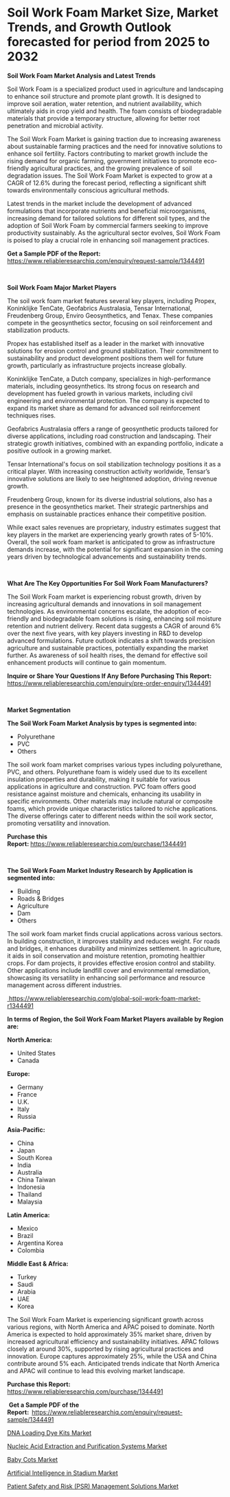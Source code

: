 <p><h1>Soil Work Foam Market Size, Market Trends, and Growth Outlook forecasted for period from 2025 to 2032</h1></p><p><strong>Soil Work Foam Market Analysis and Latest Trends</strong></p>
<p><p>Soil Work Foam is a specialized product used in agriculture and landscaping to enhance soil structure and promote plant growth. It is designed to improve soil aeration, water retention, and nutrient availability, which ultimately aids in crop yield and health. The foam consists of biodegradable materials that provide a temporary structure, allowing for better root penetration and microbial activity.</p><p>The Soil Work Foam Market is gaining traction due to increasing awareness about sustainable farming practices and the need for innovative solutions to enhance soil fertility. Factors contributing to market growth include the rising demand for organic farming, government initiatives to promote eco-friendly agricultural practices, and the growing prevalence of soil degradation issues. The Soil Work Foam Market is expected to grow at a CAGR of 12.6% during the forecast period, reflecting a significant shift towards environmentally conscious agricultural methods.</p><p>Latest trends in the market include the development of advanced formulations that incorporate nutrients and beneficial microorganisms, increasing demand for tailored solutions for different soil types, and the adoption of Soil Work Foam by commercial farmers seeking to improve productivity sustainably. As the agricultural sector evolves, Soil Work Foam is poised to play a crucial role in enhancing soil management practices.</p></p>
<p><strong>Get a Sample PDF of the Report:&nbsp;</strong> <a href="https://www.reliableresearchiq.com/enquiry/request-sample/1344491?utm_campaign=103&utm_medium=2&utm_source=Github&utm_content=ia&utm_term=24032025&utm_id=soil-work-foam">https://www.reliableresearchiq.com/enquiry/request-sample/1344491</a></p>
<p>&nbsp;</p>
<p><strong>Soil Work Foam Major Market Players</strong></p>
<p><p>The soil work foam market features several key players, including Propex, Koninklijke TenCate, Geofabrics Australasia, Tensar International, Freudenberg Group, Enviro Geosynthetics, and Tenax. These companies compete in the geosynthetics sector, focusing on soil reinforcement and stabilization products.</p><p>Propex has established itself as a leader in the market with innovative solutions for erosion control and ground stabilization. Their commitment to sustainability and product development positions them well for future growth, particularly as infrastructure projects increase globally.</p><p>Koninklijke TenCate, a Dutch company, specializes in high-performance materials, including geosynthetics. Its strong focus on research and development has fueled growth in various markets, including civil engineering and environmental protection. The company is expected to expand its market share as demand for advanced soil reinforcement techniques rises.</p><p>Geofabrics Australasia offers a range of geosynthetic products tailored for diverse applications, including road construction and landscaping. Their strategic growth initiatives, combined with an expanding portfolio, indicate a positive outlook in a growing market.</p><p>Tensar International's focus on soil stabilization technology positions it as a critical player. With increasing construction activity worldwide, Tensar’s innovative solutions are likely to see heightened adoption, driving revenue growth.</p><p>Freudenberg Group, known for its diverse industrial solutions, also has a presence in the geosynthetics market. Their strategic partnerships and emphasis on sustainable practices enhance their competitive position.</p><p>While exact sales revenues are proprietary, industry estimates suggest that key players in the market are experiencing yearly growth rates of 5-10%. Overall, the soil work foam market is anticipated to grow as infrastructure demands increase, with the potential for significant expansion in the coming years driven by technological advancements and sustainability trends.</p></p>
<p>&nbsp;</p>
<p><strong>What Are The Key Opportunities For Soil Work Foam Manufacturers?</strong></p>
<p><p>The Soil Work Foam market is experiencing robust growth, driven by increasing agricultural demands and innovations in soil management technologies. As environmental concerns escalate, the adoption of eco-friendly and biodegradable foam solutions is rising, enhancing soil moisture retention and nutrient delivery. Recent data suggests a CAGR of around 6% over the next five years, with key players investing in R&D to develop advanced formulations. Future outlook indicates a shift towards precision agriculture and sustainable practices, potentially expanding the market further. As awareness of soil health rises, the demand for effective soil enhancement products will continue to gain momentum.</p></p>
<p><strong>Inquire or Share Your Questions If Any Before Purchasing This Report:</strong> <a href="https://www.reliableresearchiq.com/enquiry/pre-order-enquiry/1344491?utm_campaign=103&utm_medium=2&utm_source=Github&utm_content=ia&utm_term=24032025&utm_id=soil-work-foam">https://www.reliableresearchiq.com/enquiry/pre-order-enquiry/1344491</a></p>
<p>&nbsp;</p>
<p><strong>Market Segmentation</strong></p>
<p><strong>The Soil Work Foam Market Analysis by types is segmented into:</strong></p>
<p><ul><li>Polyurethane</li><li>PVC</li><li>Others</li></ul></p>
<p><p>The soil work foam market comprises various types including polyurethane, PVC, and others. Polyurethane foam is widely used due to its excellent insulation properties and durability, making it suitable for various applications in agriculture and construction. PVC foam offers good resistance against moisture and chemicals, enhancing its usability in specific environments. Other materials may include natural or composite foams, which provide unique characteristics tailored to niche applications. The diverse offerings cater to different needs within the soil work sector, promoting versatility and innovation.</p></p>
<p><strong>Purchase this Report:&nbsp;</strong><a href="https://www.reliableresearchiq.com/purchase/1344491?utm_campaign=103&utm_medium=2&utm_source=Github&utm_content=ia&utm_term=24032025&utm_id=soil-work-foam">https://www.reliableresearchiq.com/purchase/1344491</a></p>
<p>&nbsp;</p>
<p><strong>The Soil Work Foam Market Industry Research by Application is segmented into:</strong></p>
<p><ul><li>Building</li><li>Roads & Bridges</li><li>Agriculture</li><li>Dam</li><li>Others</li></ul></p>
<p><p>The soil work foam market finds crucial applications across various sectors. In building construction, it improves stability and reduces weight. For roads and bridges, it enhances durability and minimizes settlement. In agriculture, it aids in soil conservation and moisture retention, promoting healthier crops. For dam projects, it provides effective erosion control and stability. Other applications include landfill cover and environmental remediation, showcasing its versatility in enhancing soil performance and resource management across different industries.</p></p>
<p><a href="https://www.reliableresearchiq.com/global-soil-work-foam-market-r1344491?utm_campaign=103&utm_medium=2&utm_source=Github&utm_content=ia&utm_term=24032025&utm_id=soil-work-foam">&nbsp;https://www.reliableresearchiq.com/global-soil-work-foam-market-r1344491</a></p>
<p><strong>In terms of Region, the Soil Work Foam Market Players available by Region are:</strong></p>
<p>
    <p> <strong> North America: </strong>
        <ul>
            <li>United States</li>
            <li>Canada</li>
        </ul>
        </p> 
    <p> <strong> Europe: </strong>
        <ul>
            <li>Germany</li>
            <li>France</li>
            <li>U.K.</li>
            <li>Italy</li>
            <li>Russia</li>
        </ul>
        </p> 
    <p> <strong> Asia-Pacific: </strong>
        <ul>
            <li>China</li>
            <li>Japan</li>
            <li>South Korea</li>
            <li>India</li>
            <li>Australia</li>
            <li>China Taiwan</li>
            <li>Indonesia</li>
            <li>Thailand</li>
            <li>Malaysia</li>
        </ul>
        </p> 
    <p> <strong> Latin America: </strong>
        <ul>
            <li>Mexico</li>
            <li>Brazil</li>
            <li>Argentina Korea</li>
            <li>Colombia</li>
        </ul>
        </p> 
    <p> <strong> Middle East & Africa: </strong>
        <ul>
            <li>Turkey</li>
            <li>Saudi</li>
            <li>Arabia</li>
            <li>UAE</li>
            <li>Korea</li>
        </ul>
    </p>
    </p>
<p><p>The Soil Work Foam Market is experiencing significant growth across various regions, with North America and APAC poised to dominate. North America is expected to hold approximately 35% market share, driven by increased agricultural efficiency and sustainability initiatives. APAC follows closely at around 30%, supported by rising agricultural practices and innovation. Europe captures approximately 25%, while the USA and China contribute around 5% each. Anticipated trends indicate that North America and APAC will continue to lead this evolving market landscape.</p></p>
<p><strong>Purchase this Report: </strong><a href="https://www.reliableresearchiq.com/purchase/1344491?utm_campaign=103&utm_medium=2&utm_source=Github&utm_content=ia&utm_term=24032025&utm_id=soil-work-foam">https://www.reliableresearchiq.com/purchase/1344491</a></p>
<p>&nbsp;<strong>Get a Sample PDF of the Report:&nbsp;&nbsp;</strong><a href="https://www.reliableresearchiq.com/enquiry/request-sample/1344491?utm_campaign=103&utm_medium=2&utm_source=Github&utm_content=ia&utm_term=24032025&utm_id=soil-work-foam">https://www.reliableresearchiq.com/enquiry/request-sample/1344491</a></p>
<p><strong></strong></p>
<p><p><a href="https://github.com/zeyddaddo4/Market-Research-Report-List-1/blob/main/dna-loading-dye-kits-market.md?utm_campaign=103&utm_medium=2&utm_source=Github&utm_content=ia&utm_term=24032025&utm_id=soil-work-foam">DNA Loading Dye Kits Market</a></p><p><a href="https://github.com/sakuniniray98/Market-Research-Report-List-1/blob/main/nucleic-acid-extraction-and-purification-systems-market.md?utm_campaign=103&utm_medium=2&utm_source=Github&utm_content=ia&utm_term=24032025&utm_id=soil-work-foam">Nucleic Acid Extraction and Purification Systems Market</a></p><p><a href="https://github.com/pllahoithana9/Market-Research-Report-List-1/blob/main/baby-cots-market.md?utm_campaign=103&utm_medium=2&utm_source=Github&utm_content=ia&utm_term=24032025&utm_id=soil-work-foam">Baby Cots Market</a></p><p><a href="https://github.com/snakewaduddx/Market-Research-Report-List-1/blob/main/artificial-intelligence-in-stadium-market.md?utm_campaign=103&utm_medium=2&utm_source=Github&utm_content=ia&utm_term=24032025&utm_id=soil-work-foam">Artificial Intelligence in Stadium Market</a></p><p><a href="https://github.com/houltngake/Market-Research-Report-List-1/blob/main/patient-safety-and-risk-psr-management-solutions-market.md?utm_campaign=103&utm_medium=2&utm_source=Github&utm_content=ia&utm_term=24032025&utm_id=soil-work-foam">Patient Safety and Risk (PSR) Management Solutions Market</a></p></p>